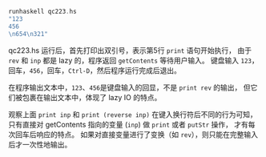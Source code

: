 ```haskell
runhaskell qc223.hs
"123
456
\n654\n321"
```

qc223.hs 运行后，首先打印出双引号，表示第5行 `print` 语句开始执行，
由于 `rev` 和 `inp` 都是 lazy 的，程序返回 `getContents` 等待用户输入。
键盘输入 `123`，回车，`456`，回车，`Ctrl-D`，然后程序运行完成后退出。

在程序输出文本中，`123`、`456`是键盘输入的回显，不是 `print rev` 的输出，
但它们被包裹在输出文本中，体现了 lazy IO 的特点。

观察上面 `print inp` 和 `print (reverse inp)` 在键入换行符后不同的行为可知，
只有直接对 getContents 指向的变量 (`inp`) 做 `print` 或者 `putStr` 操作，
才有每次回车后响应的特点。
如果对直接变量进行了变换（如 `rev`），则只能在完整输入后才一次性地输出。
